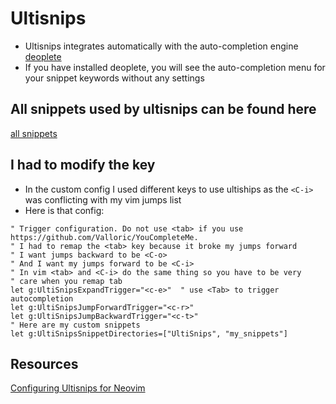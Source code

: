 # Ultisnips
* Ultisnips integrates automatically with the auto-completion engine <a href="https://vimawesome.com/plugin/deoplete-nvim" target="_blank">deoplete</a>
* If you have installed deoplete, you will see the auto-completion menu for your snippet keywords without any settings

## All snippets used by ultisnips can be found here
<a href="https://github.com/honza/vim-snippets/tree/master/UltiSnips" target="_blank">all snippets</a>

## I had to modify the <tab> key
* In the custom config I used different keys to use ultiships as the `<C-i>` was conflicting with my vim jumps list
* Here is that config:

```
" Trigger configuration. Do not use <tab> if you use https://github.com/Valloric/YouCompleteMe.
" I had to remap the <tab> key because it broke my jumps forward
" I want jumps backward to be <C-o>
" And I want my jumps forward to be <C-i>
" In vim <tab> and <C-i> do the same thing so you have to be very
" care when you remap tab
let g:UltiSnipsExpandTrigger="<c-e>"  " use <Tab> to trigger autocompletion
let g:UltiSnipsJumpForwardTrigger="<c-r>"
let g:UltiSnipsJumpBackwardTrigger="<c-t>"
" Here are my custom snippets
let g:UltiSnipsSnippetDirectories=["UltiSnips", "my_snippets"]
```

## Resources
<a href="https://jdhao.github.io/2019/04/17/neovim_snippet_s1/" target="_blank">Configuring Ultisnips for Neovim</a>


